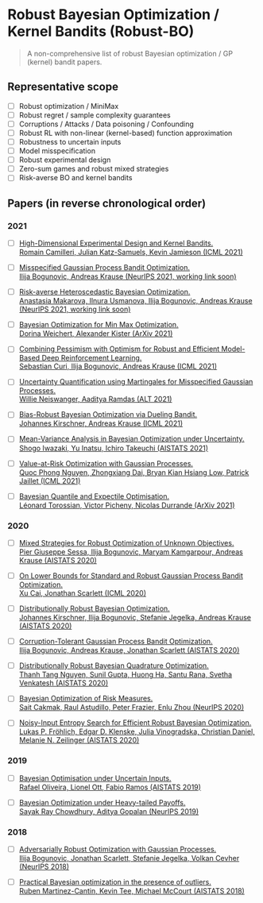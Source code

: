 # Robust Bayesian Optimization / Kernel Bandits (Robust-BO)
> A non-comprehensive list of robust Bayesian optimization / GP (kernel) bandit papers.

## Representative scope

- [ ] Robust optimization / MiniMax
- [ ] Robust regret / sample complexity guarantees
- [ ] Corruptions / Attacks / Data poisoning / Confounding
- [ ] Robust RL with non-linear (kernel-based) function approximation
- [ ] Robustness to uncertain inputs
- [ ] Model misspecification
- [ ] Robust experimental design
- [ ] Zero-sum games and robust mixed strategies 
- [ ] Risk-averse BO and kernel bandits

## Papers (in reverse chronological order)

### 2021
- [ ] [High-Dimensional Experimental Design and Kernel Bandits. \
 Romain Camilleri, Julian Katz-Samuels, Kevin Jamieson (ICML 2021)](https://arxiv.org/abs/2105.05806)				

- [ ] [Misspecified Gaussian Process Bandit Optimization. \
 Ilija Bogunovic, Andreas Krause (NeurIPS 2021, working link soon)]()

- [ ] [Risk-averse Heteroscedastic Bayesian Optimization. \
 Anastasia Makarova, Ilnura Usmanova, Ilija Bogunovic, Andreas Krause (NeurIPS 2021, working link soon)]()		

- [ ] [Bayesian Optimization for Min Max Optimization. \
 Dorina Weichert, Alexander Kister (ArXiv 2021)](https://arxiv.org/pdf/2107.13772.pdf)

- [ ] [Combining Pessimism with Optimism for Robust and Efficient Model-Based Deep Reinforcement Learning. \
 Sebastian Curi, Ilija Bogunovic, Andreas Krause (ICML 2021)](https://arxiv.org/abs/2103.10369)				

- [ ] [Uncertainty Quantification using Martingales for Misspecified Gaussian Processes. \
 Willie Neiswanger, Aaditya Ramdas (ALT 2021)](https://arxiv.org/abs/2006.07368)				

- [ ] [Bias-Robust Bayesian Optimization via Dueling Bandit. \
 Johannes Kirschner, Andreas Krause (ICML 2021)](https://arxiv.org/abs/2105.11802)				

- [ ] [Mean-Variance Analysis in Bayesian Optimization under Uncertainty. \
 Shogo Iwazaki, Yu Inatsu, Ichiro Takeuchi (AISTATS 2021)](https://arxiv.org/abs/2009.08166)				

- [ ] [Value-at-Risk Optimization with Gaussian Processes. \
Quoc Phong Nguyen, Zhongxiang Dai, Bryan Kian Hsiang Low, Patrick Jaillet (ICML 2021)](https://arxiv.org/abs/2105.06126)				

- [ ] [Bayesian Quantile and Expectile Optimisation. \
 Léonard Torossian, Victor Picheny, Nicolas Durrande (ArXiv 2021)](https://arxiv.org/abs/2001.04833)				
 
### 2020
- [ ] [Mixed Strategies for Robust Optimization of Unknown Objectives. \
 Pier Giuseppe Sessa, Ilija Bogunovic, Maryam Kamgarpour, Andreas Krause (AISTATS 2020)](https://arxiv.org/abs/2002.12613)

- [ ] [On Lower Bounds for Standard and Robust Gaussian Process Bandit Optimization. \
 Xu Cai, Jonathan Scarlett (ICML 2020)](https://arxiv.org/abs/2008.08757)

- [ ] [Distributionally Robust Bayesian Optimization. \
 Johannes Kirschner, Ilija Bogunovic, Stefanie Jegelka, Andreas Krause (AISTATS 2020)](https://arxiv.org/abs/2002.09038)				

- [ ] [Corruption-Tolerant Gaussian Process Bandit Optimization. \
 Ilija Bogunovic, Andreas Krause, Jonathan Scarlett (AISTATS 2020)](https://arxiv.org/abs/2003.01971)				

- [ ] [Distributionally Robust Bayesian Quadrature Optimization. \
 Thanh Tang Nguyen, Sunil Gupta, Huong Ha, Santu Rana, Svetha Venkatesh (AISTATS 2020)](https://arxiv.org/abs/2001.06814)				

- [ ] [Bayesian Optimization of Risk Measures. \
 Sait Cakmak, Raul Astudillo, Peter Frazier, Enlu Zhou (NeurIPS 2020)](https://arxiv.org/pdf/2007.05554.pdf)				

- [ ] [Noisy-Input Entropy Search for Efficient Robust Bayesian Optimization. \
 Lukas P. Fröhlich, Edgar D. Klenske, Julia Vinogradska, Christian Daniel, Melanie N. Zeilinger (AISTATS 2020)](https://arxiv.org/abs/2002.02820)				

### 2019
- [ ] [Bayesian Optimisation under Uncertain Inputs. \
 Rafael Oliveira, Lionel Ott, Fabio Ramos (AISTATS 2019)](https://arxiv.org/abs/1902.07908)				

- [ ] [Bayesian Optimization under Heavy-tailed Payoffs. \
 Sayak Ray Chowdhury, Aditya Gopalan (NeurIPS 2019)](https://arxiv.org/abs/1909.07040)				
 
 ### 2018
- [ ] [Adversarially Robust Optimization with Gaussian Processes. \
 Ilija Bogunovic, Jonathan Scarlett, Stefanie Jegelka, Volkan Cevher (NeurIPS 2018)](https://arxiv.org/abs/1810.10775)

-  [ ] [Practical Bayesian optimization in the presence of outliers. \
 Ruben Martinez-Cantin,  Kevin Tee,  Michael McCourt (AISTATS 2018)](http://proceedings.mlr.press/v84/martinez-cantin18a/martinez-cantin18a.pdf) 



		
